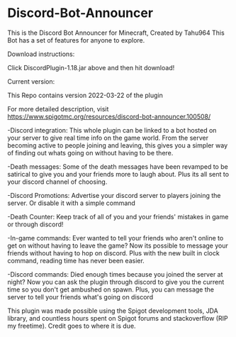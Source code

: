 # Discord-Bot-Announcer
This is the Discord Bot Announcer for Minecraft, Created by Tahu964 This Bot has a set of features for anyone to explore.

Download instructions:

Click DiscordPlugin-1.18.jar above and then hit download!

Current version:

This Repo contains version 2022-03-22 of the plugin

For more detailed description, visit https://www.spigotmc.org/resources/discord-bot-announcer.100508/

-Discord integration: This whole plugin can be linked to a bot hosted on your server to give real time info on the game world. From the server becoming active to people joining and leaving, this gives you a simpler way of finding out whats going on without having to be there.

-Death messages: Some of the death messages have been revamped to be satirical to give you and your friends more to laugh about. Plus its all sent to your discord channel of choosing.

-Discord Promotions: Advertise your discord server to players joining the server. Or disable it with a simple command

-Death Counter: Keep track of all of you and your friends' mistakes in game or through discord!

-In-game commands: Ever wanted to tell your friends who aren't online to get on without having to leave the game? Now its possible to message your friends without having to hop on discord. Plus with the new built in clock command, reading time has never been easier.

-Discord commands: Died enough times because you joined the server at night? Now you can ask the plugin through discord to give you the current time so you don't get ambushed on spawn. Plus, you can message the server to tell your friends what's going on discord

This plugin was made possible using the Spigot development tools, JDA library, and countless hours spent on Spigot forums and stackoverflow (RIP my freetime). Credit goes to where it is due.
